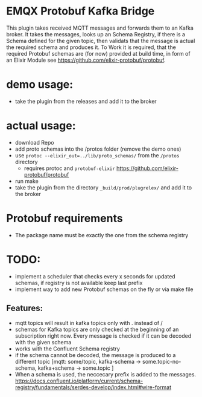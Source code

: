 # EMQX Protobuf Kafka Bridge
This plugin takes received MQTT messages and forwards them to an Kafka broker. It takes the messages, looks up an Schema Registry, if there is a Schema defined for the given topic, then validats that the message is actual the required schema and produces it.
To Work it is required, that the required Protobuf schemas are (for now) provided at build time, in form of an Elixir Module see https://github.com/elixir-protobuf/protobuf.



# demo usage:
   * take the plugin from the releases and add it to the broker
# actual usage:
   * download Repo
   * add proto schemas into the /protos folder (remove the demo ones)
   * use `protoc --elixir_out=../lib/proto_schemas/` from the `/protos` directory
      * requires protoc and `protobuf-elixir` https://github.com/elixir-protobuf/protobuf
   * run make
   * take the plugin from the directory `_build/prod/plugrelex/` and add it to the broker

   


# Protobuf requirements
   * The package name must be exactly the one from the schema registry



# TODO:

   * implement a scheduler that checks every x seconds for updated schemas, if registry is not available keep last prefix
   * implement way to add new Protobuf schemas on the fly or via make file



## Features:


   * mqtt topics will result in kafka topics only with . instead of /
   * schemas for Kafka topics are only checked at the beginning of an subscription right now. Every message is checked if it can be decoded with the given schema
   * works with the Confluent Schema registry
   * if the schema cannot be decoded, the message is produced to a different topic [mqtt: some/topic, kafka-schema ->  some.topic-no-schema, kafka+schema -> some.topic ]
   * When a schema is used, the neccecary prefix is added to the messages. https://docs.confluent.io/platform/current/schema-registry/fundamentals/serdes-develop/index.html#wire-format